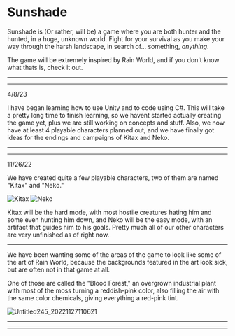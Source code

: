 # Sunshade
Sunshade is (Or rather, will be) a game where you are both hunter and the hunted, in a huge, unknown world. Fight for your survival
as you make your way through the harsh landscape, in search of... something, *anything*.

The game will be extremely inspired by Rain World, and if you don't know what thats is, check it out.

---
---

4/8/23

I have began learning how to use Unity and to code using C#. This will take a pretty long time to finish learning, so we havent started actually creating the game yet, plus we are still working on concepts and stuff. Also, we now have at least 4 playable characters planned out, and we have finally got ideas for the endings and campaigns of Kitax and Neko.

---
---

11/26/22

We have created quite a few playable characters, two of them are named "Kitax" and "Neko."

![Kitax](https://user-images.githubusercontent.com/109200091/204119355-11a4cbba-c665-43d0-9631-0bd5726ad2ac.png)
![Neko](https://user-images.githubusercontent.com/109200091/204119365-06fc67cb-fcb5-44b8-b53b-06871e0a2974.png)

Kitax will be the hard mode, with most hostile creatures hating him and some even hunting him down, and Neko will be the easy mode, with an artifact that guides him to his goals. Pretty much all of our other characters are very unfinished as of right now.

-----

We have been wanting some of the areas of the game to look like some of the art of Rain World, because the backgrounds featured in the art look sick, but are often not in that game at all.

One of those are called the "Blood Forest," an overgrown industrial plant with most of the moss turning a reddish-pink color, also filling the air with the same color chemicals, giving everything a red-pink tint.

![Untitled245_20221127110621](https://user-images.githubusercontent.com/109200091/204155202-3401dae7-5cf0-4a98-8968-17da52ce9ba0.jpg)

---
---
